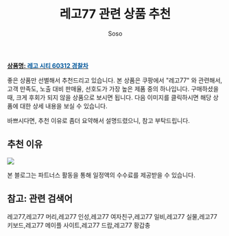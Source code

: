 ﻿---
layout: post
title:  "레고77 관련 상품 추천"
author: Soso
categories: [ 출산 / 육아]
tags: [레고77,레고77 머리,레고77 인성,레고77 여자친구,레고77 일비,레고77 실물,레고77 키보드,레고77 메이플 사이트,레고77 드랍,레고77 황갑충]
image: https://ads-partners.coupang.com/image1/o5sRrkLT6kG_ZnkWo1k27_j0ZUbdWvEmNnHm4mi2Tkg6a2fzqYYqIyUYBX9euOgXJdNsDZwJ6-Ac7tB1JYYVpzkhucJvg5n2FwM_jFjzk88HTN581Fi2PijNpfpPitWq0KfsIw-JatXts-6YZkmq6HQc-n2q5wwGxEq6HlwoGszRhF1Dann0atQS4DPkcr1NW3DimivrcSqa4vrq3XRn2VmFhy-5gHpwl3VjjkV0RA244l6uUEbIis8iz8P89x5SowOy9bCoCwbRNC4sO5KHY3Vqotcz8NVpcVCwfAAAs1n2o-iFTw== 
description: "쿠팡에서 레고77 관련 상품으로 가장 고객 선호도가 높은 제품 중 하나입니다."
---

<a href="https://link.coupang.com/re/AFFSDP?lptag=AF5673682&pageKey=6518755370&itemId=18761643288&vendorItemId=85893478496&traceid=V0-153-70f7052e813c8aca&requestid=20240201105449674319067880&token=31850B%7CGM"><b>상품명: <font color='#01579B'>레고 시티 60312 경찰차</font></b></a>

좋은 상품만 선별해서 추천드리고 있습니다.
본 상품은 쿠팡에서 "레고77" 와 관련해서, 고객 만족도, 노출 대비 판매율, 선호도가 가장 높은 제품 중의 하나입니다.
구매하셨을 때, 크게 후회가 되지 않을 상품으로 보시면 됩니다. 
다음 이미지를 클릭하시면 해당 상품에 대한 상세 내용을 보실 수 있습니다.

바쁘시다면, 추천 이유로 좀더 요약해서 설명드렸으니, 참고 부탁드립니다.

## 추천 이유 

<a href="https://link.coupang.com/re/AFFSDP?lptag=AF5673682&pageKey=6518755370&itemId=18761643288&vendorItemId=85893478496&traceid=V0-153-70f7052e813c8aca&requestid=20240201105449674319067880&token=31850B%7CGM"><img src="http://image1.coupangcdn.com/image/vendor_inventory/a07b/09cc079f089f61ec6994d58b51634000f63933b505c0097c0b25640dbce6.png"></a> 

본 블로그는 파트너스 활동을 통해 일정액의 수수료를 제공받을 수 있습니다.

## 참고: 관련 검색어    
레고77,레고77 머리,레고77 인성,레고77 여자친구,레고77 일비,레고77 실물,레고77 키보드,레고77 메이플 사이트,레고77 드랍,레고77 황갑충